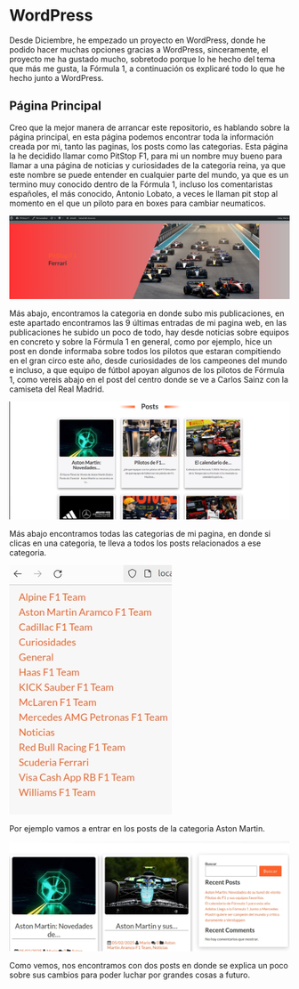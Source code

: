 # WordPress

Desde Diciembre, he empezado un proyecto en WordPress, donde he podido hacer muchas opciones gracias a WordPress, sinceramente, el proyecto me ha gustado mucho, sobretodo porque lo he hecho del tema que más me gusta, la Fórmula 1, a continuación os explicaré todo lo que he hecho junto a WordPress.

## Página Principal
Creo que la mejor manera de arrancar este repositorio, es hablando sobre la página principal, en esta página podemos encontrar toda la información creada por mi, tanto las paginas, los posts como las categorias.
Esta página la he decidido llamar como PitStop F1, para mi un nombre muy bueno para llamar a una página de noticias y curiosidades de la categoria reina, ya que este nombre se puede entender en cualquier parte del mundo, ya que es un termino muy conocido dentro de la Fórmula 1, incluso los comentaristas españoles, el más conocido, Antonio Lobato, a veces le llaman pit stop al momento en el que un piloto para en boxes para cambiar neumaticos.

![text alternatiu](1.png)

Más abajo, encontramos la categoria en donde subo mis publicaciones, en este apartado encontramos las 9 últimas entradas de mi pagina web, en las publicaciones he subido un poco de todo, hay desde noticias sobre equipos en concreto y sobre la Fórmula 1 en general, como por ejemplo, hice un post en donde informaba sobre todos los pilotos que estaran compitiendo en el gran circo este año, desde curiosidades de los campeones del mundo e incluso, a que equipo de fútbol apoyan algunos de los pilotos de Fórmula 1, como vereis abajo en el post del centro donde se ve a Carlos Sainz con la camiseta del Real Madrid.

![text alternatiu](2.png)

Más abajo encontramos todas las categorias de mi pagina, en donde si clicas en una categoria, te lleva a todos los posts relacionados a ese categoria.

![text alternatiu](5.png)

Por ejemplo vamos a entrar en los posts de la categoria Aston Martin.

![text alternatiu](6.png)

Como vemos, nos encontramos con dos posts en donde se explica un poco sobre sus cambios para poder luchar por grandes cosas a futuro.


